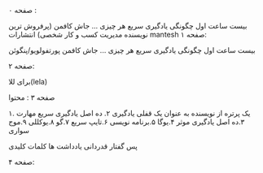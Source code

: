 صفحه ۰ :

بیست ساعت اول
چگونگی یادگیری سریع هر چیزی ...
جاش کافمن (پرفروش ترین نویسنده مدیریت کسب و کار شخصی)
انتشارات mantesh 
صفحه ۱:

بیست ساعت اول
چگونگی یادگیری سریع هر چیزی ...
جاش کافمن
پورتفولویو/پنگوئن

صفحه ۲:

برای للا(lela)

صفحه ۳ :
محتوا 

۱. یک پرتره از نویسنده به عنوان یک قفلی یادگیری
۲. ده اصل یادگیری سریع مهارت
۳.ده اصل یادگیری موثر
۴.یوگا
۵.برنامه نویسی
۶.تایپ سریع
۷.گو
۸.یوکللی
۹.موج سواری

پس گفتار
قدردانی
یادداشت ها
کلمات کلیدی


صفحه ۴:

